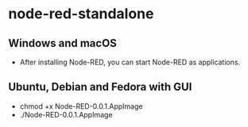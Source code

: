 # node-red-standalone

## Windows and macOS
- After installing Node-RED, you can start Node-RED as applications.

## Ubuntu, Debian and Fedora with GUI
- chmod +x Node-RED-0.0.1.AppImage
- ./Node-RED-0.0.1.AppImage
